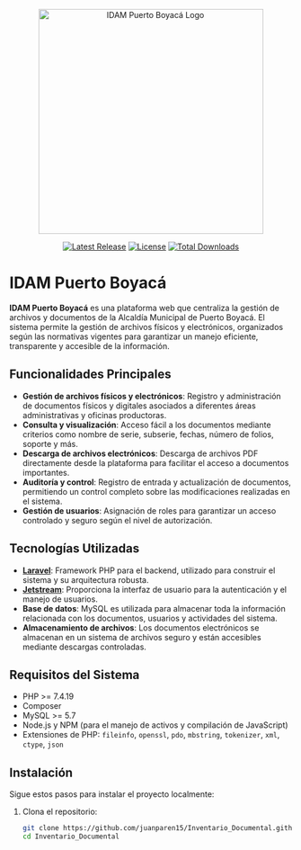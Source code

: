 <p align="center">
    <img src="https://www.idamptoboy.com/homeland/images/about.jpg" width="400" alt="IDAM Puerto Boyacá Logo">
</p>

<p align="center">
<a href="https://github.com/juanparen15/Inventario_Documental/actions"></a>
<a href="https://github.com/juanparen15/Inventario_Documental/releases"><img src="https://img.shields.io/github/v/release/juanparen15/Inventario_Documental" alt="Latest Release"></a>
<a href="https://github.com/juanparen15/Inventario_Documental/blob/main/LICENSE.md"><img src="https://img.shields.io/badge/License-MIT-blue.svg" alt="License"></a>
<a href="https://packagist.org/packages/juanparen15/Inventario_Documental"><img src="https://poser.pugx.org/juanparen15/Inventario_Documental/d/total.svg" alt="Total Downloads"></a>
</p>

# IDAM Puerto Boyacá

**IDAM Puerto Boyacá** es una plataforma web que centraliza la gestión de archivos y documentos de la Alcaldía Municipal de Puerto Boyacá. El sistema permite la gestión de archivos físicos y electrónicos, organizados según las normativas vigentes para garantizar un manejo eficiente, transparente y accesible de la información.

## Funcionalidades Principales

- **Gestión de archivos físicos y electrónicos**: Registro y administración de documentos físicos y digitales asociados a diferentes áreas administrativas y oficinas productoras.
- **Consulta y visualización**: Acceso fácil a los documentos mediante criterios como nombre de serie, subserie, fechas, número de folios, soporte y más.
- **Descarga de archivos electrónicos**: Descarga de archivos PDF directamente desde la plataforma para facilitar el acceso a documentos importantes.
- **Auditoría y control**: Registro de entrada y actualización de documentos, permitiendo un control completo sobre las modificaciones realizadas en el sistema.
- **Gestión de usuarios**: Asignación de roles para garantizar un acceso controlado y seguro según el nivel de autorización.

## Tecnologías Utilizadas

- **[Laravel](https://laravel.com/)**: Framework PHP para el backend, utilizado para construir el sistema y su arquitectura robusta.
- **[Jetstream](https://jetstream.laravel.com/)**: Proporciona la interfaz de usuario para la autenticación y el manejo de usuarios.
- **Base de datos**: MySQL es utilizada para almacenar toda la información relacionada con los documentos, usuarios y actividades del sistema.
- **Almacenamiento de archivos**: Los documentos electrónicos se almacenan en un sistema de archivos seguro y están accesibles mediante descargas controladas.

## Requisitos del Sistema

- PHP >= 7.4.19
- Composer
- MySQL >= 5.7
- Node.js y NPM (para el manejo de activos y compilación de JavaScript)
- Extensiones de PHP: `fileinfo`, `openssl`, `pdo`, `mbstring`, `tokenizer`, `xml`, `ctype`, `json`

## Instalación

Sigue estos pasos para instalar el proyecto localmente:

1. Clona el repositorio:
   ```bash
   git clone https://github.com/juanparen15/Inventario_Documental.github.io.git
   cd Inventario_Documental
